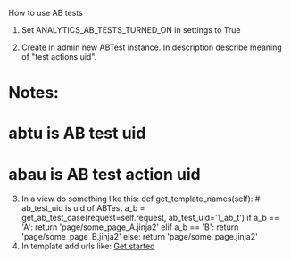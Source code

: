 How to use AB tests

1) Set ANALYTICS_AB_TESTS_TURNED_ON in settings to True

2) Create in admin new ABTest instance. In description describe meaning of "test actions uid".

# Notes:
# abtu is AB test uid
# abau is AB test action uid

3) In a view do something like this:
    def get_template_names(self):
        # ab_test_uid is uid of ABTest
        a_b = get_ab_test_case(request=self.request, ab_test_uid='1_ab_t')
        if a_b == 'A':
            return 'page/some_page_A.jinja2'
        elif a_b == 'B':
            return 'page/some_page_B.jinja2'
        else:
            return 'page/some_page.jinja2'
4) In template add urls like:
    <a class="btn btn-primary" href="{{ url('some') }}?abtu=1_ab_t&abau=a_t" role="button">Get started</a>
